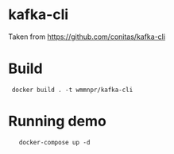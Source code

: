 # kafka-cli
Taken from https://github.com/conitas/kafka-cli

# Build
```
 docker build . -t wmmnpr/kafka-cli 
```                
# Running demo
```
   docker-compose up -d
``` 

